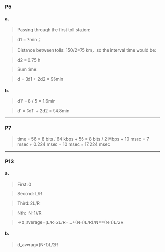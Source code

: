 ### P5

#### a.

>Passing through the first toll station:

>d1 = 2min；


>Distance between tolls: 150/2=75 km，so the interval time would be:

>d2 = 0.75 h

>Sum time:

>d = 3d1 + 2d2 = 96min


#### b.


>d1’ = 8 / 5 = 1.6min



>d’ = 3d1’ + 2d2 = 94.8min

***
### P7
>time = 56 * 8 bits / 64 kbps + 56 * 8 bits / 2 Mbps + 10 msec 
>     = 7 msec + 0.224 msec + 10 msec
>     = 17.224 msec



***
### P13

#### a. 

>First: 0

>Second: L/R

>Third: 2L/R

>Nth: (N-1)/R

>=>d_average=(L/R+2L/R+…+(N-1)L/R)/N==(N-1)L/2R

#### b.

>d_averag=(N-1)L/2R
